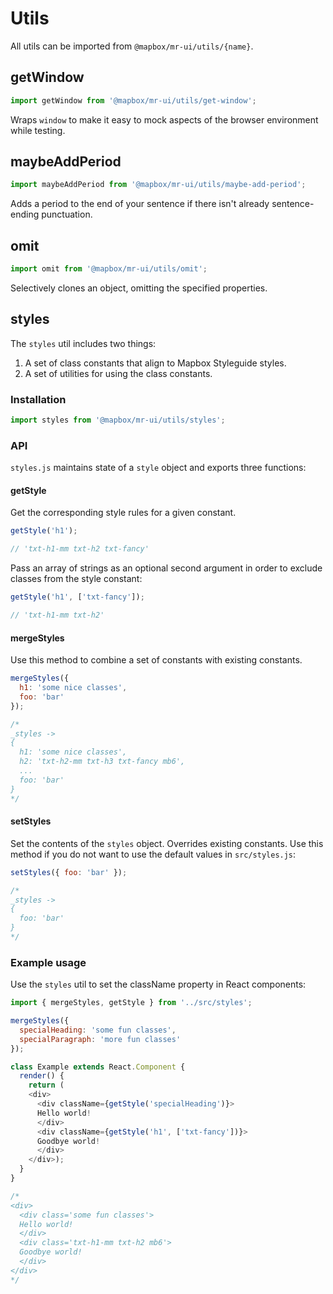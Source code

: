# Utils

All utils can be imported from `@mapbox/mr-ui/utils/{name}`.

## getWindow

```js
import getWindow from '@mapbox/mr-ui/utils/get-window';
```

Wraps `window` to make it easy to mock aspects of the browser environment while testing.

## maybeAddPeriod

```js
import maybeAddPeriod from '@mapbox/mr-ui/utils/maybe-add-period';
```

Adds a period to the end of your sentence if there isn't already sentence-ending punctuation.

## omit

```js
import omit from '@mapbox/mr-ui/utils/omit';
```

Selectively clones an object, omitting the specified properties.

## styles

The `styles` util includes two things:

1. A set of class constants that align to Mapbox Styleguide styles.
2. A set of utilities for using the class constants.

### Installation

```js
import styles from '@mapbox/mr-ui/utils/styles';
```

### API

`styles.js` maintains state of a `style` object and exports three functions:

#### getStyle

Get the corresponding style rules for a given constant.

```js
getStyle('h1');

// 'txt-h1-mm txt-h2 txt-fancy'
```

Pass an array of strings as an optional second argument in order to exclude classes from the style constant:

```js
getStyle('h1', ['txt-fancy']);

// 'txt-h1-mm txt-h2'
```

#### mergeStyles

Use this method to combine a set of constants with existing constants.

```js
mergeStyles({
  h1: 'some nice classes',
  foo: 'bar'
});

/*
_styles ->
{
  h1: 'some nice classes',
  h2: 'txt-h2-mm txt-h3 txt-fancy mb6',
  ...
  foo: 'bar'
}
*/

```

#### setStyles

Set the contents of the `styles` object. Overrides existing constants. Use this method if you do not want to use the default values in `src/styles.js`:

```js
setStyles({ foo: 'bar' });

/*
_styles ->
{
  foo: 'bar'
}
*/

```

### Example usage

Use the  `styles` util to set the className property in React components:

```js
import { mergeStyles, getStyle } from '../src/styles';

mergeStyles({
  specialHeading: 'some fun classes',
  specialParagraph: 'more fun classes'
});

class Example extends React.Component {
  render() {
    return (
    <div>
      <div className={getStyle('specialHeading')}>
      Hello world!
      </div>
      <div className={getStyle('h1', ['txt-fancy'])}>
      Goodbye world!
      </div>
    </div>);
  }
}

/*
<div>
  <div class='some fun classes'>
  Hello world!
  </div>
  <div class='txt-h1-mm txt-h2 mb6'>
  Goodbye world!
  </div>
</div>
*/

```
